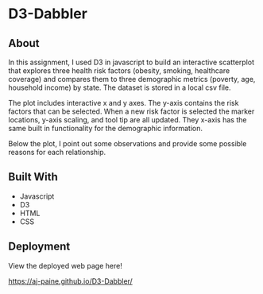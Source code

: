 # D3-Dabbler

## About

In this assignment, I used D3 in javascript to build an interactive scatterplot that explores three health risk factors (obesity, smoking, healthcare coverage) and compares them to three demographic metrics (poverty, age, household income) by state.  The dataset is stored in a local csv file.

The plot includes interactive x and y axes. The y-axis contains the risk factors that can be selected. When a new risk factor is selected the marker locations, y-axis scaling, and 
tool tip are all updated. They x-axis has the same built in functionality for the demographic information.

Below the plot, I point out some observations and provide some possible reasons for each relationship.

## Built With
* Javascript
* D3
* HTML
* CSS

## Deployment
View the deployed web page here!

https://aj-paine.github.io/D3-Dabbler/
